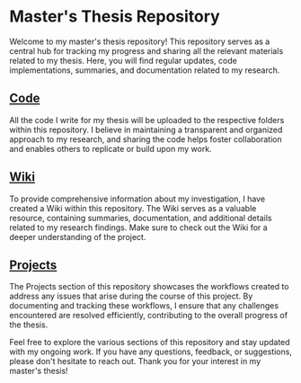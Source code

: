 # Master's Thesis Repository
Welcome to my master's thesis repository! This repository serves as a central hub for tracking my progress and sharing all the relevant materials related to my thesis. Here, you will find regular updates, code implementations, summaries, and documentation related to my research.
## [Code](https://github.com/pablobuitron/mastertesis)
All the code I write for my thesis will be uploaded to the respective folders within this repository. I believe in maintaining a transparent and organized approach to my research, and sharing the code helps foster collaboration and enables others to replicate or build upon my work.
## [Wiki](https://github.com/pablobuitron/mastertesis/wiki)
To provide comprehensive information about my investigation, I have created a Wiki within this repository. The Wiki serves as a valuable resource, containing summaries, documentation, and additional details related to my research findings. Make sure to check out the Wiki for a deeper understanding of the project.
## [Projects](https://github.com/pablobuitron/mastertesis/projects)
The Projects section of this repository showcases the workflows created to address any issues that arise during the course of this project. By documenting and tracking these workflows, I ensure that any challenges encountered are resolved efficiently, contributing to the overall progress of the thesis.

Feel free to explore the various sections of this repository and stay updated with my ongoing work. If you have any questions, feedback, or suggestions, please don't hesitate to reach out. Thank you for your interest in my master's thesis!

